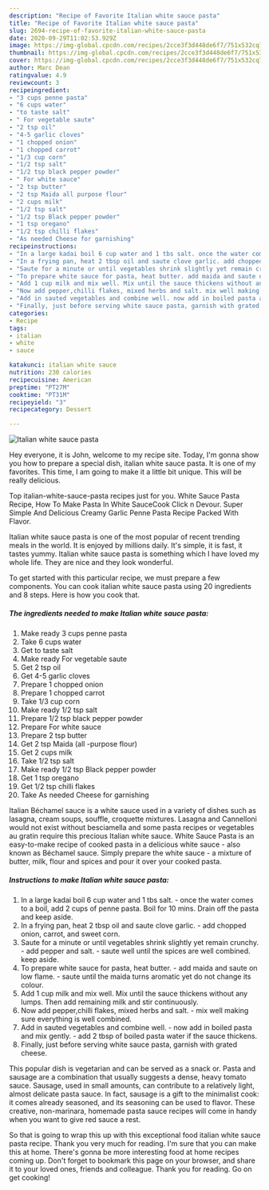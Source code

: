 ```yaml
---
description: "Recipe of Favorite Italian white sauce pasta"
title: "Recipe of Favorite Italian white sauce pasta"
slug: 2694-recipe-of-favorite-italian-white-sauce-pasta
date: 2020-09-29T11:02:53.929Z
image: https://img-global.cpcdn.com/recipes/2cce3f3d448de6f7/751x532cq70/italian-white-sauce-pasta-recipe-main-photo.jpg
thumbnail: https://img-global.cpcdn.com/recipes/2cce3f3d448de6f7/751x532cq70/italian-white-sauce-pasta-recipe-main-photo.jpg
cover: https://img-global.cpcdn.com/recipes/2cce3f3d448de6f7/751x532cq70/italian-white-sauce-pasta-recipe-main-photo.jpg
author: Marc Dean
ratingvalue: 4.9
reviewcount: 3
recipeingredient:
- "3 cups penne pasta"
- "6 cups water"
- "to taste salt"
- " For vegetable saute"
- "2 tsp oil"
- "4-5 garlic cloves"
- "1 chopped onion"
- "1 chopped carrot"
- "1/3 cup corn"
- "1/2 tsp salt"
- "1/2 tsp black pepper powder"
- " For white sauce"
- "2 tsp butter"
- "2 tsp Maida all purpose flour"
- "2 cups milk"
- "1/2 tsp salt"
- "1/2 tsp Black pepper powder"
- "1 tsp oregano"
- "1/2 tsp chilli flakes"
- "As needed Cheese for garnishing"
recipeinstructions:
- "In a large kadai boil 6 cup water and 1 tbs salt. once the water comes to a boil, add 2 cups of penne pasta. Boil for 10 mins. Drain off the pasta and keep aside."
- "In a frying pan, heat 2 tbsp oil and saute clove garlic. add chopped onion, carrot, and sweet corn."
- "Saute for a minute or until vegetables shrink slightly yet remain crunchy. add pepper and salt. saute well until the spices are well combined. keep aside."
- "To prepare white sauce for pasta, heat butter. add maida and saute on low flame. saute until the maida turns aromatic yet do not change its colour."
- "Add 1 cup milk and mix well. Mix until the sauce thickens without any lumps. Then add remaining milk and stir continuously."
- "Now add pepper,chilli flakes, mixed herbs and salt. mix well making sure everything is well combined."
- "Add in sauted vegetables and combine well. now add in boiled pasta and mix gently. add 2 tbsp of boiled pasta water if the sauce thickens."
- "Finally, just before serving white sauce pasta, garnish with grated cheese."
categories:
- Recipe
tags:
- italian
- white
- sauce

katakunci: italian white sauce 
nutrition: 230 calories
recipecuisine: American
preptime: "PT27M"
cooktime: "PT31M"
recipeyield: "3"
recipecategory: Dessert

---
```



![Italian white sauce pasta](https://img-global.cpcdn.com/recipes/2cce3f3d448de6f7/751x532cq70/italian-white-sauce-pasta-recipe-main-photo.jpg)

Hey everyone, it is John, welcome to my recipe site. Today, I'm gonna show you how to prepare a special dish, italian white sauce pasta. It is one of my favorites. This time, I am going to make it a little bit unique. This will be really delicious.

Top italian-white-sauce-pasta recipes just for you. White Sauce Pasta Recipe, How To Make Pasta In White SauceCook Click n Devour. Super Simple And Delicious Creamy Garlic Penne Pasta Recipe Packed With Flavor.

Italian white sauce pasta is one of the most popular of recent trending meals in the world. It is enjoyed by millions daily. It's simple, it is fast, it tastes yummy. Italian white sauce pasta is something which I have loved my whole life. They are nice and they look wonderful.


To get started with this particular recipe, we must prepare a few components. You can cook italian white sauce pasta using 20 ingredients and 8 steps. Here is how you cook that.

<!--inarticleads1-->

##### The ingredients needed to make Italian white sauce pasta:

1. Make ready 3 cups penne pasta
1. Take 6 cups water
1. Get to taste salt
1. Make ready  For vegetable saute
1. Get 2 tsp oil
1. Get 4-5 garlic cloves
1. Prepare 1 chopped onion
1. Prepare 1 chopped carrot
1. Take 1/3 cup corn
1. Make ready 1/2 tsp salt
1. Prepare 1/2 tsp black pepper powder
1. Prepare  For white sauce
1. Prepare 2 tsp butter
1. Get 2 tsp Maida (all -purpose flour)
1. Get 2 cups milk
1. Take 1/2 tsp salt
1. Make ready 1/2 tsp Black pepper powder
1. Get 1 tsp oregano
1. Get 1/2 tsp chilli flakes
1. Take As needed Cheese for garnishing


Italian Béchamel sauce is a white sauce used in a variety of dishes such as lasagna, cream soups, souffle, croquette mixtures. Lasagna and Cannelloni would not exist without besciamella and some pasta recipes or vegetables au gratin require this precious Italian white sauce. White Sauce Pasta is an easy-to-make recipe of cooked pasta in a delicious white sauce - also known as Béchamel sauce. Simply prepare the white sauce - a mixture of butter, milk, flour and spices and pour it over your cooked pasta. 

<!--inarticleads2-->

##### Instructions to make Italian white sauce pasta:

1. In a large kadai boil 6 cup water and 1 tbs salt. - once the water comes to a boil, add 2 cups of penne pasta. Boil for 10 mins. Drain off the pasta and keep aside.
1. In a frying pan, heat 2 tbsp oil and saute clove garlic. - add chopped onion, carrot, and sweet corn.
1. Saute for a minute or until vegetables shrink slightly yet remain crunchy. - add pepper and salt. - saute well until the spices are well combined. keep aside.
1. To prepare white sauce for pasta, heat butter. - add maida and saute on low flame. - saute until the maida turns aromatic yet do not change its colour.
1. Add 1 cup milk and mix well. Mix until the sauce thickens without any lumps. Then add remaining milk and stir continuously.
1. Now add pepper,chilli flakes, mixed herbs and salt. - mix well making sure everything is well combined.
1. Add in sauted vegetables and combine well. - now add in boiled pasta and mix gently. - add 2 tbsp of boiled pasta water if the sauce thickens.
1. Finally, just before serving white sauce pasta, garnish with grated cheese.


This popular dish is vegetarian and can be served as a snack or. Pasta and sausage are a combination that usually suggests a dense, heavy tomato sauce. Sausage, used in small amounts, can contribute to a relatively light, almost delicate pasta sauce. In fact, sausage is a gift to the minimalist cook: it comes already seasoned, and its seasoning can be used to flavor. These creative, non-marinara, homemade pasta sauce recipes will come in handy when you want to give red sauce a rest. 

So that is going to wrap this up with this exceptional food italian white sauce pasta recipe. Thank you very much for reading. I'm sure that you can make this at home. There's gonna be more interesting food at home recipes coming up. Don't forget to bookmark this page on your browser, and share it to your loved ones, friends and colleague. Thank you for reading. Go on get cooking!
